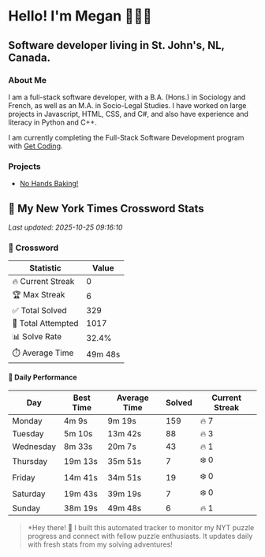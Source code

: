 # Hello! I'm Megan 👩🏻‍💻

## Software developer living in St. John's, NL, Canada.

### About Me

<p>I am a full-stack software developer, with a B.A. (Hons.) in Sociology and French, as well as an M.A. in Socio-Legal Studies. I have worked on large projects in Javascript, HTML, CSS, and C#, and also have experience and literacy in Python and C++.</p>

I am currently completing the Full-Stack Software Development program with [Get Coding](https://www.getcoding.ca/).

### Projects

* [No Hands Baking!](https://mpartificer.github.io/NoHandsBaking/)

<!-- NYT_STATS_START -->
## 🧩 My New York Times Crossword Stats

*Last updated: 2025-10-25 09:16:10*

### 🎯 Crossword

| Statistic | Value |
|-----------|-------|
| 🔥 Current Streak | 0 |
| 🏆 Max Streak | 6 |
| ✅ Total Solved | 329 |
| 🎲 Total Attempted | 1017 |
| 📊 Solve Rate | 32.4% |
| ⏱️ Average Time | 49m 48s |

#### 📅 Daily Performance

| Day | Best Time | Average Time | Solved | Current Streak |
|-----|-----------|--------------|--------|----------------|
| Monday | 4m 9s | 9m 19s | 159 | 🔥 7 |
| Tuesday | 5m 10s | 13m 42s | 88 | 🔥 3 |
| Wednesday | 8m 33s | 20m 7s | 43 | 🔥 1 |
| Thursday | 19m 13s | 35m 51s | 7 | ❄️ 0 |
| Friday | 14m 41s | 34m 51s | 19 | ❄️ 0 |
| Saturday | 19m 43s | 39m 19s | 7 | ❄️ 0 |
| Sunday | 38m 19s | 49m 48s | 6 | 🔥 1 |


<!-- NYT_STATS_END -->

> *Hey there! 👋 I built this automated tracker to monitor my NYT puzzle progress and connect with fellow puzzle enthusiasts. It updates daily with fresh stats from my solving adventures!
